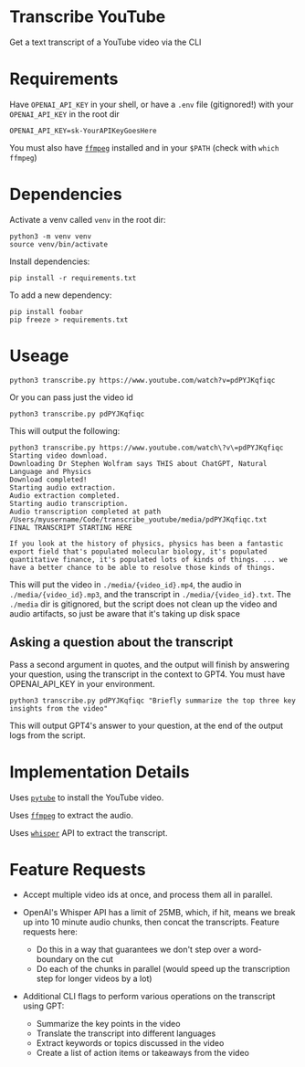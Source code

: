 # Transcribe YouTube

Get a text transcript of a YouTube video via the CLI

# Requirements
Have `OPENAI_API_KEY` in your shell, or have a `.env` file (gitignored!) with your `OPENAI_API_KEY` in the root dir
```
OPENAI_API_KEY=sk-YourAPIKeyGoesHere
```

You must also have [`ffmpeg`](https://ffmpeg.org/download.html) installed and in your `$PATH` (check with `which ffmpeg`)

# Dependencies

Activate a venv called `venv` in the root dir:
```
python3 -m venv venv
source venv/bin/activate
```

Install dependencies:
```
pip install -r requirements.txt
```

To add a new dependency:
```
pip install foobar
pip freeze > requirements.txt
```

# Useage

```
python3 transcribe.py https://www.youtube.com/watch?v=pdPYJKqfiqc
```

Or you can pass just the video id
```
python3 transcribe.py pdPYJKqfiqc
```

This will output the following:
```
python3 transcribe.py https://www.youtube.com/watch\?v\=pdPYJKqfiqc
Starting video download.
Downloading Dr Stephen Wolfram says THIS about ChatGPT, Natural Language and Physics
Download completed!
Starting audio extraction.
Audio extraction completed.
Starting audio transcription.
Audio transcription completed at path /Users/myusername/Code/transcribe_youtube/media/pdPYJKqfiqc.txt
FINAL TRANSCRIPT STARTING HERE

If you look at the history of physics, physics has been a fantastic export field that's populated molecular biology, it's populated quantitative finance, it's populated lots of kinds of things. ... we have a better chance to be able to resolve those kinds of things.
```

This will put the video in `./media/{video_id}.mp4`, the audio in `./media/{video_id}.mp3`, and the transcript in `./media/{video_id}.txt`. The `./media` dir is gitignored, but the script does not clean up the video and audio artifacts, so just be aware that it's taking up disk space

## Asking a question about the transcript

Pass a second argument in quotes, and the output will finish by answering your question, using the transcript in the context to GPT4. You must have OPENAI_API_KEY in your environment.

```
python3 transcribe.py pdPYJKqfiqc "Briefly summarize the top three key insights from the video"
```

This will output GPT4's answer to your question, at the end of the output logs from the script.

# Implementation Details
Uses [`pytube`](https://github.com/pytube/pytube) to install the YouTube video.

Uses [`ffmpeg`](https://ffmpeg.org) to extract the audio.

Uses [`whisper`](https://github.com/openai/whisper) API to extract the transcript.

# Feature Requests
- Accept multiple video ids at once, and process them all in parallel.

- OpenAI's Whisper API has a limit of 25MB, which, if hit, means we break up into 10 minute audio chunks, then concat the transcripts. Feature requests here:
  - Do this in a way that guarantees we don't step over a word-boundary on the cut
  - Do each of the chunks in parallel (would speed up the transcription step for longer videos by a lot)

- Additional CLI flags to perform various operations on the transcript using GPT:
  - Summarize the key points in the video
  - Translate the transcript into different languages
  - Extract keywords or topics discussed in the video
  - Create a list of action items or takeaways from the video
